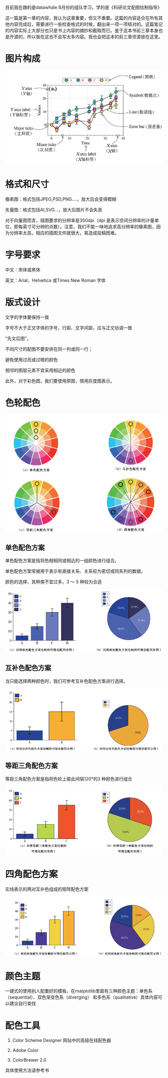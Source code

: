 目前我在跟的是datawhale 8月份的组队学习，学的是《科研论文配图绘制指导》

这一篇是第一章的内容，我认为这章重要，但又不重要。这篇的内容适合在所有其他内容完成后，需要进行一些检查格式的时候，翻出来一项一项核对的。这篇笔记的内容实际上大部分也只是书上内容的摘抄和截取而已。鉴于这本书前三章本身也是开源的，所以我在这也不会写太多内容。我也会把这本的前三章资源放在这里。

# 图片构成

![image-20230814234748686](./assets/image-20230814234748686.png)

# 格式和尺寸

像素图：格式包括JPEG,PSD,PNG....，放大后会变得模糊

矢量图：格式包括AI,SVG...，放大后图片不会失真

对于向量图而言，插图要求的分辨率是300dpi（dpi 是表示空间分辨率的计量单位，即每英寸可分辨的点数）。注意，我们不能一味地追求高分辨率的像素图，因为分辨率太高，相应的插图文件就很大，易造成投稿困难。

# 字号要求

中文：宋体或黑体

英文：Arial、Helvetica 或Times New Roman 字体

# 版式设计

文字的字体要保持一致

字号不大于正文字体的字号，行距、文字间距，应与正文协调一致

“先文后图”，

不同尺寸的配图不要安排在同一列或同一行；

避免使用过亮或过暗的颜色

相邻的图层元素不宜采用相近的颜色

此外，对于彩色图，我们要使用原图，慎用灰度图表示。

# 色轮配色

![image-20230815000618297](assets/image-20230815000618297.png)

## 单色配色方案

单色配色方案是指将色相相同或相近的一组颜色进行组合。

单色配色方案常被用于表示有直接关系、关系较为密切或同系列的数据。

颜色的选择，其种类不宜过多，3 ～ 5 种较为合适

![image-20230815000644035](assets/image-20230815000644035.png)

## 互补色配色方案

当只能选择两种颜色时，我们可参考互补色配色方案进行选择。

![image-20230815000653954](assets/image-20230815000653954.png)

## 等距三角配色方案

等距三角配色方案是指将色轮上彼此间隔120°的3 种颜色进行组合

![image-20230815000704489](assets/image-20230815000704489.png)

# 四角配色方案

实线表示的两对互补色组成的矩阵配色方案

![image-20230815000718855](assets/image-20230815000718855.png)

# 颜色主题

一键式的使用别人配置好的模板，在matplotlib里面有三种颜色主题：单色系（sequential）、双色渐变色系（diverging）
和多色系（qualitative）具体内容可以建议自行查找

# 配色工具

1. Color Scheme Designer 网站中的高级在线配色器

2. Adobe Color

3. ColorBrewer 2.0

具体使用方法请参考书
